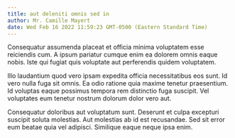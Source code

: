 ```yaml
---
title: aut deleniti omnis sed in
author: Mr. Camille Mayert
date: Wed Feb 16 2022 11:59:23 GMT-0500 (Eastern Standard Time)
---
```

Consequatur assumenda placeat et officia minima voluptatem esse reiciendis cum. A ipsum pariatur cumque enim ea dolorem omnis eaque nobis. Iste qui fugiat quis voluptate aut perferendis quidem voluptatem.

 Illo laudantium quod vero ipsam expedita officia necessitatibus eos sunt. Id vero nulla fuga sit omnis. Ea odio ratione quia maxime tenetur praesentium. Id voluptas eaque possimus tempora rem distinctio fuga suscipit. Vel voluptates eum tenetur nostrum dolorum dolor vero aut.

 Consequatur doloribus aut voluptatum sunt. Deserunt et culpa excepturi suscipit soluta molestias. Aut molestias ab id est recusandae. Sed sit error eum beatae quia vel adipisci. Similique eaque neque ipsa enim.